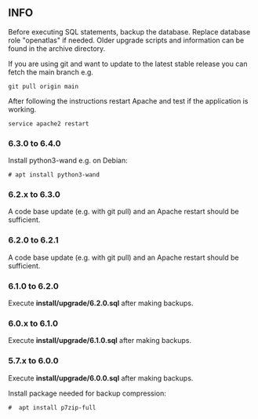 ## INFO
Before executing SQL statements, backup the database. Replace database role "openatlas" if needed.
Older upgrade scripts and information can be found in the archive directory.

If you are using git and want to update to the latest stable release you can fetch the main branch
e.g.

    git pull origin main

After following the instructions restart Apache and test if the application is working.

    service apache2 restart

### 6.3.0 to 6.4.0
Install python3-wand e.g. on Debian:

    # apt install python3-wand

### 6.2.x to 6.3.0
A code base update (e.g. with git pull) and an Apache restart should be sufficient.

### 6.2.0 to 6.2.1
A code base update (e.g. with git pull) and an Apache restart should be sufficient.

### 6.1.0 to 6.2.0
Execute **install/upgrade/6.2.0.sql** after making backups.

### 6.0.x to 6.1.0
Execute **install/upgrade/6.1.0.sql** after making backups.

### 5.7.x to 6.0.0
Execute **install/upgrade/6.0.0.sql** after making backups.

Install package needed for backup compression:

    #  apt install p7zip-full
